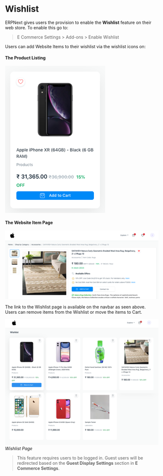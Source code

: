 
# Wishlist



ERPNext gives users the provision to enable the **Wishlist** feature on their web store. To enable this go to:



> 
> E Commerce Settings > Add-ons > Enable Wishlist
> 
> 
> 


Users can add Website Items to their wishlist via the wishlist icons on:


#### The Product Listing


![Wishlist from Card](/files/wishlist-card.png)


#### The Website Item Page


![Wishlist from Website Item Page](/files/wishlist-web-page.png)


The link to the Wishlist page is available on the navbar as seen above. Users can remove items from the Wishlist or move the items to Cart.


![Wishlist Page](/files/wishlist.png)
*Wishlist Page*



> 
> This feature requires users to be logged in. Guest users will be redirected based on the **Guest Display Settings** section in **E Commerce Settings**.
> 
> 
> 




